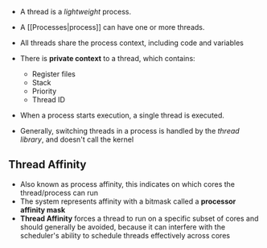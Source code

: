 - A thread is a *lightweight* process.
- A [[Processes|process]] can have one or more threads.
- All threads share the process context, including code and variables

- There is **private context** to a thread, which contains:
	- Register files
	- Stack
	- Priority
	- Thread ID

- When a process starts execution, a single thread is executed.
- Generally, switching threads in a process is handled by the *thread library*, and doesn't call the kernel

## Thread Affinity
- Also known as process affinity, this indicates on which cores the thread/process can run
- The system represents affinity with a bitmask called a **processor affinity mask**
- **Thread Affinity** forces a thread to run on a specific subset of cores and should generally be avoided, because it can interfere with the scheduler's ability to schedule threads effectively across cores